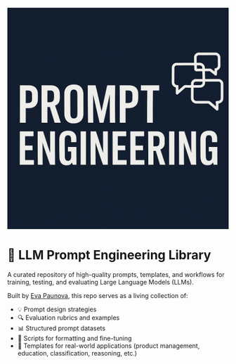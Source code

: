 <p align="center">
  <img src="prompt-engineering-banner.png" alt="Prompt Engineering Banner" width="700"/>
</p>

# 🧠 LLM Prompt Engineering Library

A curated repository of high-quality prompts, templates, and workflows for training, testing, and evaluating Large Language Models (LLMs).

Built by [Eva Paunova](https://github.com/your-profile), this repo serves as a living collection of:
- 💡 Prompt design strategies
- 🔍 Evaluation rubrics and examples
- 📊 Structured prompt datasets
- 🔧 Scripts for formatting and fine-tuning
- 📘 Templates for real-world applications (product management, education, classification, reasoning, etc.)
